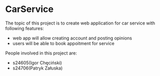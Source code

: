 # CarService

The topic of this project is to create web application
for car service with following features:

* web app will allow creating account and posting opinions
* users will be able to book appoitment for service

People involved in this project are: 

* s24605(Igor Chęciński)
* s24706(Patryk Załuska)
